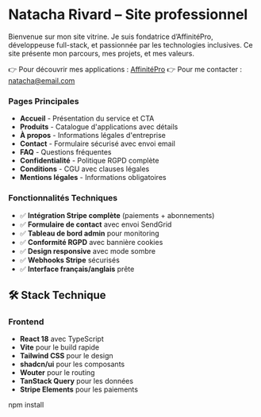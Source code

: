# Natacha Rivard – Site professionnel

Bienvenue sur mon site vitrine. Je suis fondatrice d’AffinitéPro, développeuse full-stack, et passionnée par les technologies inclusives. Ce site présente mon parcours, mes projets, et mes valeurs.

👉 Pour découvrir mes applications : [AffinitéPro](https://tonlien.com)
👉 Pour me contacter : natacha@email.com


### Pages Principales
- **Accueil** - Présentation du service et CTA
- **Produits** - Catalogue d'applications avec détails
- **À propos** - Informations légales d'entreprise
- **Contact** - Formulaire sécurisé avec envoi email
- **FAQ** - Questions fréquentes
- **Confidentialité** - Politique RGPD complète
- **Conditions** - CGU avec clauses légales
- **Mentions légales** - Informations obligatoires

### Fonctionnalités Techniques
- ✅ **Intégration Stripe complète** (paiements + abonnements)
- ✅ **Formulaire de contact** avec envoi SendGrid  
- ✅ **Tableau de bord admin** pour monitoring
- ✅ **Conformité RGPD** avec bannière cookies
- ✅ **Design responsive** avec mode sombre
- ✅ **Webhooks Stripe** sécurisés
- ✅ **Interface français/anglais** prête

## 🛠️ Stack Technique

### Frontend
- **React 18** avec TypeScript
- **Vite** pour le build rapide
- **Tailwind CSS** pour le design
- **shadcn/ui** pour les composants
- **Wouter** pour le routing
- **TanStack Query** pour les données
- **Stripe Elements** pour les paiements



npm install
